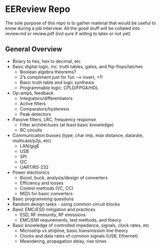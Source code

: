 # EEReview Repo

The sole purpose of this repo is to gather material that would be useful to know during a job interview. All the good stuff will be collated into review.md or review.pdf (not sure if willing to latex or not yet)

## General Overview

* Binary to hex, hex to decimal, etc
* Basic digital logic, inc. truth tables, gates, and flip-flops/latches
   * Boolean algebra theorems?
   * 2’s compliment just for fun —> invert, +1!
   * Basic truth table and logic synthesis
   * Programmable logic: CPLD/FPGA/HDL
* Op-amps, feedback
   * Integrators/differentiators
   * Active filters
   * Comparators/hysteresis
   * Peak detectors
* Passive filters, LRC, frequency response
   * Filter architectures (at least basic knowledge)
   * RC circuits 
* Communication busses (type, char imp, max distance, datarate, multicast/p2p, etc)
   * LAN/gigE
   * USB
   * SPI
   * I2C
   * UART/RS-232
* Power electronics
   * Boost, buck, analysis/design of converters
   * Efficiency and losses
   * Control methods (VC, CC)
   * M(D) for basic converters
* Basic programming questions
* Random design tasks - using common circuit blocks
* Basic EMC/ESD mitigation and practices
   * ESD, RF immunity, RF emissions
   * EMC/EMI requirements, test methods, and theory
* Basic knowledge of controlled impedance, signals, clock rates, etc
   * Microstrip vs stripline, basic transmission line theory
   * Clocks and data rates of common signals (USB, Ethernet)
   * Meandering, propagation delay, rise times
